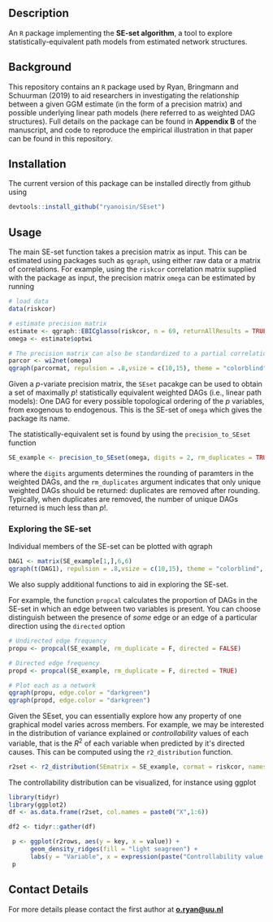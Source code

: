 ## Description
An `R` package implementing the **SE-set algorithm**, a tool to explore statistically-equivalent path models from estimated network structures.

## Background
This repository contains an `R` package used by Ryan, Bringmann and Schuurman (2019) to aid researchers in 
investigating the relationship between a given GGM estimate (in the form of a precision matrix) and possible underlying linear path models 
(here referred to as weighted DAG structures). Full details on the package can be found in **Appendix B** of the manuscript, and code to reproduce the empirical illustration in that paper can be found in this repository.

## Installation
The current version of this package can be installed directly from github using
```r
devtools::install_github("ryanoisin/SEset")
```

## Usage
The main SE-set function takes a precision matrix as input. This can be estimated using packages such as `qgraph`, using either raw data or a matrix of correlations. For example, using the `riskcor` correlation matrix supplied with the package as input, the precision matrix `omega` can be estimated by running
```r
# load data
data(riskcor)

# estimate precision matrix
estimate <- qgraph::EBICglasso(riskcor, n = 69, returnAllResults = TRUE)
omega <- estimate$optwi

# The precision matrix can also be standardized to a partial correlation matrix, and plotted as a network
parcor <- wi2net(omega)
qgraph(parcormat, repulsion = .8,vsize = c(10,15), theme = "colorblind", fade = F)
```

Given a $p$-variate precision matrix, the `SEset` pacakge can be used to obtain a set of maximally $p!$ statistically equivalent weighted DAGs (i.e., linear path models): One DAG for every possible topological ordering of the $p$ variables, from exogenous to endogenous. This is the SE-set of `omega` which gives the package its name.

The statistically-equivalent set is found by using the `precision_to_SEset` function

```r
SE_example <- precision_to_SEset(omega, digits = 2, rm_duplicates = TRUE)

```
where the `digits` arguments determines the rounding of paramters in the weighted DAGs, and the `rm_duplicates` argument indicates that only unique weighted DAGs should be returned: duplicates are removed after rounding. Typically, when duplicates are removed, the number of unique DAGs returned is much less than $p!$.



### Exploring the SE-set

Individual members of the SE-set can be plotted with qgraph

```r
DAG1 <- matrix(SE_example[1,],6,6)
qgraph(t(DAG1), repulsion = .8,vsize = c(10,15), theme = "colorblind", fade = F)

```
We also supply additional functions to aid in exploring the SE-set. 

For example, the function `propcal` calculates the proportion of DAGs in the SE-set in which an edge between two variables is present. You can choose distinguish between the presence of *some* edge or an edge of a particular direction using the `directed` option

```r
# Undirected edge frequency 
propu <- propcal(SE_example, rm_duplicate = F, directed = FALSE)

# Directed edge frequency
propd <- propcal(SE_example, rm_duplicate = F, directed = TRUE)

# Plot each as a network
qgraph(propu, edge.color = "darkgreen")
qgraph(propd, edge.color = "darkgreen")
```

Given the SEset, you can essentially explore how any property of one graphical model varies across members. For example, we may be interested in the distribution of variance explained or *controllability* values of each variable, that is the $R^2$ of each variable when predicted by it's directed causes. This can be computed using the `r2_distribution` function.

```r
r2set <- r2_distribution(SEmatrix = SE_example, cormat = riskcor, names = NULL)
```

The controllability distribution can be visualized, for instance using ggplot
```r 
library(tidyr)
library(ggplot2)
df <- as.data.frame(r2set, col.names = paste0("X",1:6))

df2 <- tidyr::gather(df)

 p <- ggplot(r2rows, aes(y = key, x = value)) + 
      geom_density_ridges(fill = "light seagreen") + 
      labs(y = "Variable", x = expression(paste("Controllability value ", R^2)))
 p

```

## Contact Details

For more details please contact the first author at **o.ryan@uu.nl**
